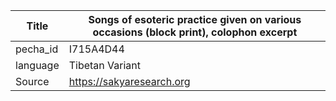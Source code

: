 |Title | Songs of esoteric practice given on various occasions (block print), colophon excerpt 
| --- | --- 
|pecha_id | I715A4D44
|language | Tibetan Variant
|Source | https://sakyaresearch.org